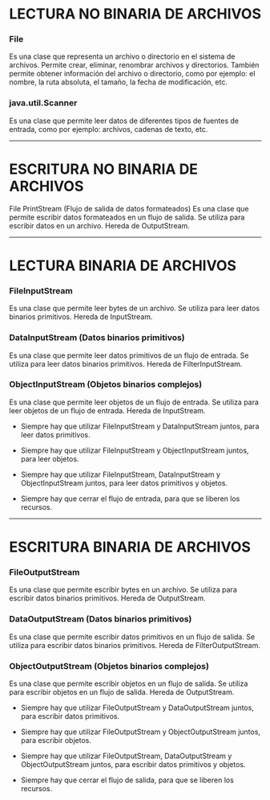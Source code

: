 # LECTURA NO BINARIA DE ARCHIVOS

### File
Es una clase que representa un archivo o directorio en el sistema de archivos. Permite crear, eliminar, renombrar archivos y directorios. También permite obtener información del archivo o directorio, como por ejemplo: el nombre, la ruta absoluta, el tamaño, la fecha de modificación, etc.

### java.util.Scanner
Es una clase que permite leer datos de diferentes tipos de fuentes de entrada, como por ejemplo: archivos, cadenas de texto, etc. 


_______________________________________________________________


# ESCRITURA NO BINARIA DE ARCHIVOS

File PrintStream (Flujo de salida de datos formateados)
Es una clase que permite escribir datos formateados en un flujo de salida. Se utiliza para escribir datos en un archivo.
Hereda de OutputStream.


_______________________________________________________________


# LECTURA BINARIA DE ARCHIVOS

### FileInputStream 
Es una clase que permite leer bytes de un archivo. 
Se utiliza para leer datos binarios primitivos. 
Hereda de InputStream.

### DataInputStream (Datos binarios primitivos) 
Es una clase que permite leer datos primitivos de un flujo de entrada.
Se utiliza para leer datos binarios primitivos.
Hereda de FilterInputStream.

### ObjectInputStream (Objetos binarios complejos)
Es una clase que permite leer objetos de un flujo de entrada.
Se utiliza para leer objetos de un flujo de entrada.
Hereda de InputStream.

- Siempre hay que utilizar FileInputStream y DataInputStream juntos, para leer datos primitivos.

- Siempre hay que utilizar FileInputStream y ObjectInputStream juntos, para leer objetos.
  
- Siempre hay que utilizar FileInputStream, DataInputStream y ObjectInputStream juntos, para leer datos primitivos y objetos.
  
- Siempre hay que cerrar el flujo de entrada, para que se liberen los recursos.

_______________________________________________________________


# ESCRITURA BINARIA DE ARCHIVOS

### FileOutputStream
Es una clase que permite escribir bytes en un archivo.
Se utiliza para escribir datos binarios primitivos.
Hereda de OutputStream.

### DataOutputStream (Datos binarios primitivos)
Es una clase que permite escribir datos primitivos en un flujo de salida.
Se utiliza para escribir datos binarios primitivos.
Hereda de FilterOutputStream.

### ObjectOutputStream (Objetos binarios complejos)
Es una clase que permite escribir objetos en un flujo de salida.
Se utiliza para escribir objetos en un flujo de salida.
Hereda de OutputStream.

- Siempre hay que utilizar FileOutputStream y DataOutputStream juntos, para escribir datos primitivos.
  
- Siempre hay que utilizar FileOutputStream y ObjectOutputStream juntos, para escribir objetos.
  
- Siempre hay que utilizar FileOutputStream, DataOutputStream y ObjectOutputStream juntos, para escribir datos primitivos y objetos.
  
- Siempre hay que cerrar el flujo de salida, para que se liberen los recursos.
